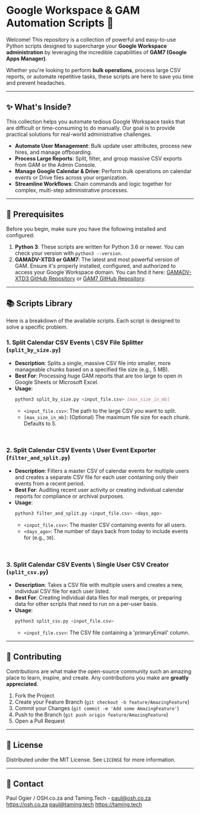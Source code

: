# Google Workspace & GAM Automation Scripts 🚀

Welcome! This repository is a collection of powerful and easy-to-use Python scripts designed to supercharge your **Google Workspace administration** by leveraging the incredible capabilities of **GAM7 (Google Apps Manager)**.

Whether you're looking to perform **bulk operations**, process large CSV reports, or automate repetitive tasks, these scripts are here to save you time and prevent headaches.

---

## ✨ What's Inside?

This collection helps you automate tedious Google Workspace tasks that are difficult or time-consuming to do manually. Our goal is to provide practical solutions for real-world administrative challenges.

* **Automate User Management**: Bulk update user attributes, process new hires, and manage offboarding.
* **Process Large Reports**: Split, filter, and group massive CSV exports from GAM or the Admin Console.
* **Manage Google Calendar & Drive**: Perform bulk operations on calendar events or Drive files across your organization.
* **Streamline Workflows**: Chain commands and logic together for complex, multi-step administrative processes.



---

## 🔧 Prerequisites

Before you begin, make sure you have the following installed and configured:

1.  **Python 3**: These scripts are written for Python 3.6 or newer. You can check your version with `python3 --version`.
2.  **GAMADV-XTD3 or GAM7**: The latest and most powerful version of GAM. Ensure it's properly installed, configured, and authorized to access your Google Workspace domain. You can find it here: [GAMADV-XTD3 GitHub Repository](https://github.com/taers232c/GAMADV-XTD3) or [GAM7 GitHub Repository](https://github.com/GAM-team/GAM/wiki).

---

## 📚 Scripts Library

Here is a breakdown of the available scripts. Each script is designed to solve a specific problem.

### **1. Split Calendar CSV Events \ CSV File Splitter (`split_by_size.py`)**

* **Description**: Splits a single, massive CSV file into smaller, more manageable chunks based on a specified file size (e.g., 5 MB).
* **Best For**: Processing huge GAM reports that are too large to open in Google Sheets or Microsoft Excel.
* **Usage**:
    ```bash
    python3 split_by_size.py <input_file.csv> [max_size_in_mb]
    ```
    * `<input_file.csv>`: The path to the large CSV you want to split.
    * `[max_size_in_mb]`: (Optional) The maximum file size for each chunk. Defaults to 5.

<br>

### **2. Split Calendar CSV Events \ User Event Exporter (`filter_and_split.py`)**

* **Description**: Filters a master CSV of calendar events for multiple users and creates a separate CSV file for each user containing only their events from a recent period.
* **Best For**: Auditing recent user activity or creating individual calendar reports for compliance or archival purposes.
* **Usage**:
    ```bash
    python3 filter_and_split.py <input_file.csv> <days_ago>
    ```
    * `<input_file.csv>`: The master CSV containing events for all users.
    * `<days_ago>`: The number of days back from today to include events for (e.g., `30`).

<br>

### **3. Split Calendar CSV Events \ Single User CSV Creator (`split_csv.py`)**

* **Description**: Takes a CSV file with multiple users and creates a new, individual CSV file for each user listed.
* **Best For**: Creating individual data files for mail merges, or preparing data for other scripts that need to run on a per-user basis.
* **Usage**:
    ```bash
    python3 split_csv.py <input_file.csv>
    ```
    * `<input_file.csv>`: The CSV file containing a 'primaryEmail' column.

---

## 🤝 Contributing

Contributions are what make the open-source community such an amazing place to learn, inspire, and create. Any contributions you make are **greatly appreciated**.

1.  Fork the Project
2.  Create your Feature Branch (`git checkout -b feature/AmazingFeature`)
3.  Commit your Changes (`git commit -m 'Add some AmazingFeature'`)
4.  Push to the Branch (`git push origin feature/AmazingFeature`)
5.  Open a Pull Request

---

## 📜 License

Distributed under the MIT License. See `LICENSE` for more information.

---

## 📧 Contact

Paul Ogier / OSH.co.za and Taming.Tech - paul@osh.co.za https://osh.co.za paul@taming.tech https://taming.tech


